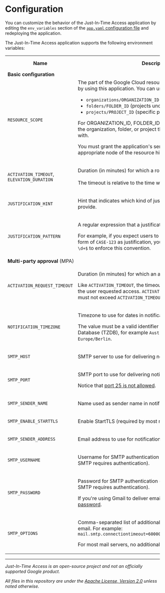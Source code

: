 # Configuration

You can customize the behavior of the Just-In-Time Access application by editing the `env_variables` section of the
[`app.yaml` configuration file](https://cloud.google.com/appengine/docs/standard/java-gen2/config/appref) and
redeploying the application.

The Just-In-Time Access application supports the following environment variables:

<table>
  <tr>
    <th>Name</th>
    <th>Description</th>
    <th>Required</th>
    <th>Default</th>
    <th>Available since</th>
  </tr>
  <tr>
    <td colspan="4"><b>Basic configuration</b></td>
  </tr>  <tr>
    <td>
        <code>RESOURCE_SCOPE</code>
    </td>
    <td>
        The part of the Google Cloud resource hierarchy that's managed by using this application.
        You can use one of the following values:
        <ul>
            <li><code>organizations/ORGANIZATION_ID</code> (all projects)</li>
            <li><code>folders/FOLDER_ID</code> (projects underneath a specific project)</li>
            <li><code>projects/PROJECT_ID</code> (specific project)</li>
        </ul>
        <p>
            For ORGANIZATION_ID, FOLDER_ID, or PROJECT_ID, use the ID of the organization, folder, or project that you're using
            the application with.
        </p>
        <p>
            You must grant the application's service account access to the appropriate node of the resource hierarchy.
        </p>
    </td>
    <td>Required</td>
    <td>Project in which Just-In-Time Access application is deployed</td>
    <td>1.0</td>
  </tr>
  <tr>
    <td>
        <code>ACTIVATION_TIMEOUT</code>,
        <code>ELEVATION_DURATION</code>
    </td>
    <td>
        <p>Duration (in minutes) for which a role remains activated.<br/><br/>
        The timeout is relative to the time when the user requested access.</p> 
    </td>
    <td>Required</td>
    <td><code>120</code></td>
    <td>1.0</td>
  </tr>
  <tr>
    <td>
        <code>JUSTIFICATION_HINT</code>
    </td>
    <td>
        <p>Hint that indicates which kind of justification users are expected to provide.</p>
    </td>
    <td>Required</td>
    <td><code>Bug or case number</code></td>
    <td>1.0</td>
  </tr>
  <tr>
    <td>
        <code>JUSTIFICATION_PATTERN</code>
    </td>
    <td>
        <p>A regular expression that a justification has to match. </p>
        <p>
            For example, if you expect users to provide a ticket number in the form of <code>CASE-123</code> as
            justification, you can use the expression <code>^CASE-\d+$</code> to enforce this convention.
        </p>
    </td>
    <td>Required</td>
    <td><code>.*</code></td>
    <td>1.0</td>
  </tr>
  <tr>
    <td colspan="4"><b>Multi-party approval</b> (MPA)</td>
  </tr>
  <tr>
    <td>
        <code>ACTIVATION_REQUEST_TIMEOUT</code>
    </td>
    <td>
        <p>Duration (in minutes) for which an activation request remains valid.</p>
        <p>
            Like <code>ACTIVATION_TIMEOUT</code>, the timeout is relative to the time when the user
            requested access. <code>ACTIVATION_REQUEST_TIMEOUT</code> therefore must not exceed
            <code>ACTIVATION_TIMEOUT</code>.
        </p>
    </td>
    <td>Required for MPA</td>
    <td><code>60</code></td>
    <td>1.2</td>
  </tr>
  <tr>
    <td>
        <code>NOTIFICATION_TIMEZONE</code>
    </td>
    <td>
        <p>Timezone to use for dates in notification emails.</p>
        <p>
            The value must be a valid identifier from the IANA Time Zone Database (TZDB),
            for example <code>Australia/Melbourne</code> or <code>Europe/Berlin</code>.</p>
    </td>
    <td>Required for MPA</td>
    <td>UTC</td>
    <td>1.2</td>
  </tr>
  <tr>
    <td><code>SMTP_HOST</code></td>
    <td><p>SMTP server to use for delivering notifications.</p></td>
    <td>Required for MPA</td>
    <td><code>smtp.gmail.com</code></td>
    <td>1.2</td>
  </tr>
  <tr>
    <td><code>SMTP_PORT</code></td>
    <td>
        <p>SMTP port to use for delivering notifications.</p>
        <p>Notice that <a href="https://cloud.google.com/compute/docs/tutorials/sending-mail#using_standard_email_ports">port 25
        is not allowed</a>.</p>
    </td>
    <td>Required for MPA</td>
    <td><code>587</code></td>
    <td>1.2</td>
  </tr>
  <tr>
    <td><code>SMTP_SENDER_NAME</code></td>
    <td><p>Name used as sender name in notifications.</p></td>
    <td>Required for MPA</td>
    <td><code>JIT Access</code></td>
    <td>1.2</td>
  </tr>
  <tr>
    <td><code>SMTP_ENABLE_STARTTLS</code></td>
    <td><p>Enable StartTLS (required by most mail servers).</p></td>
    <td>Required for MPA</td>
    <td><code>true</code></td>
    <td>1.2</td>
  </tr>
  <tr>
    <td><code>SMTP_SENDER_ADDRESS</code></td>
    <td><p>Email address to use for notifications.</p></td>
    <td>Required for MPA</td>
    <td></td>
    <td>1.2</td>
  </tr>
  <tr>
    <td><code>SMTP_USERNAME</code></td>
    <td><p>Username for SMTP authentication (optional, only required if your SMTP requires authentication).</p></td>
    <td>Optional</td>
    <td></td>
    <td>1.2</td>
  </tr>
  <tr>
    <td><code>SMTP_PASSWORD</code></td>
    <td>
        <p>Password for SMTP authentication (optional, only required if your SMTP requires authentication).</p>
        <p>If you're using Gmail to deliver emails, this must be an <a href="https://support.google.com/accounts/answer/185833?hl=en">app password</a>.</p>
    </td>
    <td>Optional</td>
    <td></td>
    <td>1.2</td>
  </tr>
  <tr>
    <td><code>SMTP_OPTIONS</code></td>
    <td>
        <p>
            Comma-separated list of additional <a href="https://javaee.github.io/javamail/docs/api/com/sun/mail/smtp/package-summary.html">JavaMail</a>
            options for delivering email. For example:
            <code>mail.smtp.connectiontimeout=60000,mail.smtp.writetimeout=30000</code>
        </p>
        <p>For most mail servers, no additional options are required.</p>
    </td>
    <td>Optional</td>
    <td></td>
    <td>1.2</td>
  </tr>
</table>

--- 

_Just-In-Time Access is an open-source project and not an officially supported Google product._

_All files in this repository are under the
[Apache License, Version 2.0](LICENSE.txt) unless noted otherwise._
